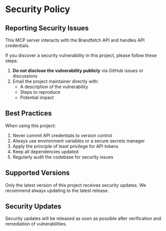 # Security Policy

## Reporting Security Issues

This MCP server interacts with the Brandfetch API and handles API credentials.

If you discover a security vulnerability in this project, please follow these steps:

1. **Do not disclose the vulnerability publicly** via GitHub issues or discussions
2. Email the project maintainer directly with:
   - A description of the vulnerability
   - Steps to reproduce
   - Potential impact

## Best Practices

When using this project:

1. Never commit API credentials to version control
2. Always use environment variables or a secure secrets manager
3. Apply the principle of least privilege for API tokens
4. Keep all dependencies updated
5. Regularly audit the codebase for security issues

## Supported Versions

Only the latest version of this project receives security updates. We recommend always updating to the latest release.

## Security Updates

Security updates will be released as soon as possible after verification and remediation of vulnerabilities.
